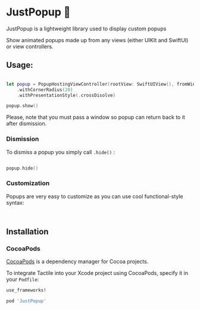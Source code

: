 # JustPopup 🤩

JustPopup is a lightweight library used to display custom popups 

Show animated popups made up from any views (either UIKIt and SwiftUI) or view controllers. 

## Usage:

```swift

let popup = PopupHostingViewController(rootView: SwiftUIView(), fromWindow: currentWindow)
    .withCornerRadius(20)
    .withPresentationStyle(.crossDisolve)

popup.show()

```

Please, note that you must pass a window so popup can return back to it after dismission.

### Dismission

To dismiss a popup you simply call  `.hide()` :

```swift

popup.hide()

```

### Customization

Popups are very easy to customize as you can use cool functional-style syntax:

```swift



```

## Installation 

### CocoaPods

[CocoaPods](http://cocoapods.org) is a dependency manager for Cocoa projects.

To integrate Tactile into your Xcode project using CocoaPods, specify it in your `Podfile`:

```ruby
use_frameworks!

pod 'JustPopup'

```

